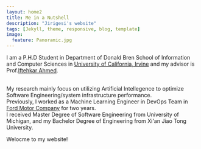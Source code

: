 ```yaml
---
layout: home2
title: Me in a Nutshell
description: "Jirigesi's website"
tags: [Jekyll, theme, responsive, blog, template]
image:
  feature: Panoramic.jpg
---
```


I am a P.H.D Student in Department of Donald Bren School of Information and Computer Sciences in <a href="https://uci.edu/" target="_blank">University of California, Irvine</a>
and my advisor is Prof.<a href="https://scholar.google.com/citations?user=_TdMD7sAAAAJ&hl=en" target="_blank">Iftehkar Ahmed</a>.

<br /> 
My research mainly focus on utilizing Artificial Intellegence to optimize Software Engineering/system infrastructure performance. 

<br />
Previously, I worked as a Machine Learning Engineer in DevOps Team in <a href="https://www.ford.com/" target="_blank">Ford Motor Company</a> for two years.

<br />
I received Master Degree of Software Engineering from University of Michigan, and my Bachelor Degree of Engineering from Xi'an Jiao Tong University. 

<br />

Welocme to my website!
